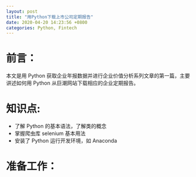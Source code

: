```yaml
---
layout: post
title: "用Python下载上市公司定期报告"
date: 2020-04-20 14:23:56 +0800
categories: Python, Fintech
---
```


# 前言：

本文是用 Python 获取企业年报数据并进行企业价值分析系列文章的第一篇，主要讲述如何用 Python 从巨潮网站下载相应的企业定期报告。

# 知识点:

- 了解 Python 的基本语法，了解类的概念
- 掌握爬虫库 selenium 基本用法
- 安装了 Python 运行开发环境，如 Anaconda

# 准备工作：
